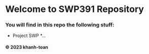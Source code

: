 # Welcome to SWP391 Repository
### You will find in this repo the following stuff:
* Project SWP
*...

#### © 2023 khanh-toan